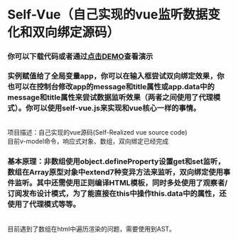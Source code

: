 # Self-Vue（自己实现的vue监听数据变化和双向绑定源码）
<h3>你可以下载代码或者通过<a href="https://hiwayne.github.io/Self-Vue/self-vue.html">点击DEMO</a>查看演示<br /><br />
实例赋值给了全局变量app，你可以在输入框尝试双向绑定效果，你也可以在控制台修改app的message和title属性或app.data中的message和title属性来尝试数据监听效果（两者之间使用了代理模式）。你可以使用self-vue.js来实现和vue核心一样的事情。
</h3><br />
项目描述：自己实现的vue源码(Self-Realized vue source code)<br />
目前v-model命令，响应式对象、数组，双向绑定已经完成<br />
<h3>基本原理：非数组使用object.defineProperty设置get和set监听，数组在Array原型对象中extend7种变异方法来监听，双向绑定使用事件监听。其中还需使用正则编译HTML模板，同时多处使用了观察者/订阅发布设计模式，为了能直接在this中操作this.data中的属性，还使用了代理模式等等。</h3><br />
目前遇到了数组在html中遍历渲染的问题，需要使用到AST。
